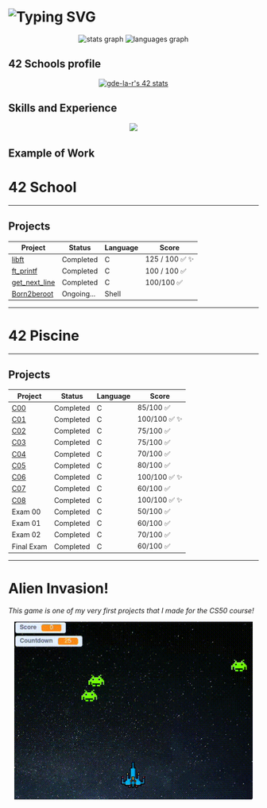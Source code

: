 # <div align="left"> ![Typing SVG](https://readme-typing-svg.demolab.com?font=Ubuntu+Mono&weight=100&size=30&letterSpacing=&duration=500&pause=5000&color=00FFFF&vCenter=true&width=600&lines=%24%3E+Hi,+I'm+Gabriel+La+Rocque!👨‍💻)

<div align="center">
  <img src="https://github-readme-stats.vercel.app/api?username=larocqueg&hide_title=false&hide_rank=false&show_icons=true&include_all_commits=true&count_private=true&disable_animations=false&theme=highcontrast&locale=en&hide_border=true&order=1" height="150" alt="stats graph"  />
  <img src="https://github-readme-stats.vercel.app/api/top-langs?username=larocqueg&locale=en&hide_title=false&layout=compact&card_width=320&langs_count=5&theme=highcontrast&hide_border=true&order=2" height="150" alt="languages graph"  />
</div>

###

## 42 Schools profile
<div align="center">
<a href="https://github.com/oakoudad/badge42"><img src="https://badge.mediaplus.ma/greenbinary/gde-la-r?1337Badge=off&UM6P=off" alt="gde-la-r's 42 stats" /></a>
</div>

## Skills and Experience
<p align="middle">
  <a href="https://skillicons.dev">
    <img src="https://skillicons.dev/icons?i=linux,bash,c,vim,vscode,git,github" />
  </a>
</p>

## Example of Work

# 42 School 
---
## Projects

| Project | Status   | Language | Score       |
| ------- | -------- | -------- | ----------- |
| [libft](https://github.com/larocqueg/42_Libft) | Completed | C        | 125 / 100  ✅ ✨ |
| [ft_printf](https://github.com/larocqueg/42_ft_printf.git)| Completed | C        | 100 / 100 ✅ |
| [get_next_line](https://github.com/larocqueg/42_get_next_line.git)| Completed | C        | 100/100 ✅ |
| [Born2beroot](https://github.com/larocqueg/42_Born_2_be_root.git)| Ongoing... | Shell       | |

---

# 42 Piscine 
---
## Projects

| Project |  Status   | Language |   Score    |
| ------- | --------  | -------- | -----------|
| [C00](https://github.com/larocqueg/42-Porto-Piscine/tree/master/C00)   | Completed |    C     | 85/100  ✅ |
| [C01](https://github.com/larocqueg/42-Porto-Piscine/tree/master/C01)   | Completed |    C     | 100/100 ✅ ✨ |
| [C02](https://github.com/larocqueg/42-Porto-Piscine/tree/master/C02)   | Completed |    C     | 75/100  ✅ |
| [C03](https://github.com/larocqueg/42-Porto-Piscine/tree/master/C03)   | Completed |    C     | 75/100  ✅ |
| [C04](https://github.com/larocqueg/42-Porto-Piscine/tree/master/C04)   | Completed |    C     | 70/100  ✅ |
| [C05](https://github.com/larocqueg/42-Porto-Piscine/tree/master/C05)   | Completed |    C     | 80/100  ✅ |
| [C06](https://github.com/larocqueg/42-Porto-Piscine/tree/master/C06)   | Completed |    C     | 100/100 ✅ ✨ |
| [C07](https://github.com/larocqueg/42-Porto-Piscine/tree/master/C07)   | Completed |    C     | 60/100  ✅ |
| [C08](https://github.com/larocqueg/42-Porto-Piscine/tree/master/C08)   | Completed |    C     | 100/100 ✅ ✨ |
| Exam 00  | Completed |    C     |  50/100 ✅   |
| Exam 01  | Completed |    C     |  60/100  ✅  |
| Exam 02  | Completed |    C     |  70/100 ✅ |
| Final Exam  | Completed |    C     |  60/100 ✅|

---

# Alien Invasion!

_This game is one of my very first projects that I made for the CS50 course!_

<div align="middle">
  <a href="https://scratch.mit.edu/projects/961125462/" target="_blank">
    <img src="https://github.com/larocqueg/larocqueg/blob/main/alien_invasion.gif" width="480">
  </a>
</div>
